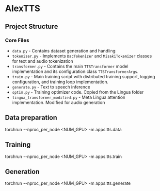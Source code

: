 # AlexTTS

## Project Structure

### Core Files
- `data.py` - Contains dataset generation and handling 
- `tokenizer.py` - Implements `DacTokenizer` and `MisakiTokenizer` classes for text and audio tokenization 
- `transformer.py` - Contains the main `TTSTransformer` model implementation and its configuration class `TTSTransformerArgs`.
- `train.py` - Main training script with distributed training support, logging configuration, and training loop implementation.
- `generate.py` - Text to speech inference
- `optim.py` - Training optimizer code. Copied from the Lingua folder
- `lingua_transformer_modified.py` -  Meta Lingua attention implementation. Modified for audio generation

## Data preparation
torchrun --nproc_per_node <NUM_GPU> -m apps.tts.data

## Training
torchrun --nproc_per_node <NUM_GPU> -m apps.tts.train

## Generation
torchrun --nproc_per_node <NUM_GPU> -m apps.tts.generate

